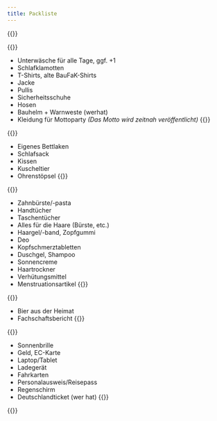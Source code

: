 ```yaml
---
title: Packliste
---
```


{{<grid>}}

{{<card title="Klamotten" image="/organisation/packliste/klamotten.jpg">}}
- Unterwäsche für alle Tage, ggf. +1 
- Schlafklamotten
- T-Shirts, alte BauFaK-Shirts 
- Jacke
- Pullis 
- Sicherheitsschuhe
- Hosen 
- Bauhelm + Warnweste (werhat)
- Kleidung für Mottoparty *(Das Motto wird zeitnah veröffentlicht)*
{{</card>}}

{{<card title="Schlafen" image="/organisation/packliste/schlafen.jpg">}}
- Eigenes Bettlaken
- Schlafsack 
- Kissen
- Kuscheltier
- Ohrenstöpsel
{{</card>}}

{{<card title="Kulturbeutel" image="/organisation/packliste/kulturbeutel.jpg">}}
- Zahnbürste/-pasta 
- Handtücher
- Taschentücher
- Alles für die Haare (Bürste, etc.) 
- Haargel/-band, Zopfgummi
- Deo
- Kopfschmerztabletten
- Duschgel, Shampoo
- Sonnencreme
- Haartrockner
- Verhütungsmittel
- Menstruationsartikel
{{</card>}}

{{<card title="Für Studierende" image="/organisation/packliste/fuer-studierende.jpg">}}
- Bier aus der Heimat 
- Fachschaftsbericht
{{</card>}}

{{<card title="Sonstiges" image="/organisation/packliste/sonstiges.jpg">}}
- Sonnenbrille
- Geld, EC-Karte
- Laptop/Tablet 
- Ladegerät
- Fahrkarten 
- Personalausweis/Reisepass
- Regenschirm 
- Deutschlandticket (wer hat)
{{</card>}}

{{</grid>}}